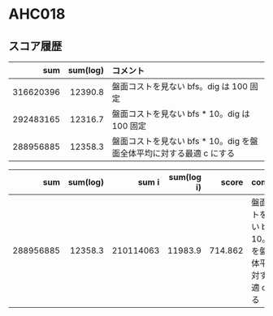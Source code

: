 # AHC018

## スコア履歴

|       sum | sum(log) | コメント                                       |
|----------:|---------:|:-------------------------------------------|
| 316620396 |  12390.8 | 盤面コストを見ない bfs。dig は 100 固定                 |
| 292483165 |  12316.7 | 盤面コストを見ない bfs * 10。dig は 100 固定            |
| 288956885 |  12358.3 | 盤面コストを見ない bfs * 10。dig を盤面全体平均に対する最適 c にする |

|       sum | sum(log) |     sum i | sum(log i) |   score | comment                                    |
|----------:|---------:|----------:|-----------:|--------:|:-------------------------------------------|
| 288956885 |  12358.3 | 210114063 |    11983.9 | 714.862 | 盤面コストを見ない bfs * 10。dig を盤面全体平均に対する最適 c にする |
